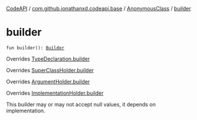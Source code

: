 [CodeAPI](../../index.md) / [com.github.jonathanxd.codeapi.base](../index.md) / [AnonymousClass](index.md) / [builder](.)

# builder

`fun builder(): `[`Builder`](-builder/index.md)

Overrides [TypeDeclaration.builder](../-type-declaration/builder.md)

Overrides [SuperClassHolder.builder](../-super-class-holder/builder.md)

Overrides [ArgumentHolder.builder](../-argument-holder/builder.md)

Overrides [ImplementationHolder.builder](../-implementation-holder/builder.md)

This builder may or may not accept null values, it depends on implementation.

